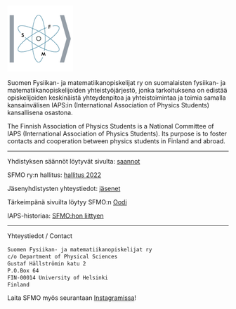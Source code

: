 ![SFMO:n logo](</logo.png>)

Suomen Fysiikan- ja matematiikanopiskelijat ry on suomalaisten fysiikan- ja matematiikanopiskelijoiden yhteistyöjärjestö, jonka tarkoituksena on edistää opiskelijoiden keskinäistä yhteydenpitoa ja yhteistoimintaa ja toimia samalla kansainvälisen IAPS:in (International Association of Physics Students) kansallisena osastona.

The Finnish Association of Physics Students is a National Committee of IAPS (International Association of Physics Students). Its purpose is to foster contacts and cooperation between physics students in Finland and abroad. 

---

Yhdistyksen säännöt löytyvät sivulta: [saannot](/saannot)

SFMO ry:n hallitus: [hallitus 2022](/hallitus-2022)

Jäsenyhdistysten yhteystiedot: [jäsenet](/jasenet)

Tärkeimpänä sivuilta löytyy SFMO:n [Oodi](/oodi)

IAPS-historiaa: [SFMO:hon liittyen](/iaps-historiaa)

---

Yhteystiedot / Contact

```
Suomen Fysiikan- ja matematiikanopiskelijat ry
c/o Department of Physical Sciences
Gustaf Hällströmin katu 2
P.O.Box 64
FIN-00014 University of Helsinki
Finland
```
Laita SFMO myös seurantaan [Instagramissa](https://www.instagram.com/sfmo.official/?hl=fi)!
